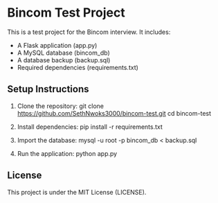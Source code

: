 # Bincom Test Project

This is a test project for the Bincom interview. It includes:

- A Flask application (app.py)
- A MySQL database (bincom_db)
- A database backup (backup.sql)
- Required dependencies (requirements.txt)

## Setup Instructions
1. Clone the repository:
   git clone https://github.com/SethNwoks3000/bincom-test.git
   cd bincom-test

2. Install dependencies:
   pip install -r requirements.txt

3. Import the database:
   mysql -u root -p bincom_db < backup.sql

4. Run the application:
   python app.py

## License
This project is under the MIT License (LICENSE).
